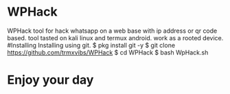 # WPHack
WPHack tool for hack whatsapp on a web base with ip address or qr code based.
tool tasted on kali linux and termux android.
work as a rooted device.
#Installing 
Installing using git.
$ pkg install git -y
$ git clone https://github.com/trmxvibs/WPHack
$ cd WPHack
$ bash WpHack.sh
# Enjoy your day
